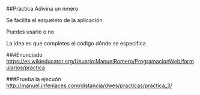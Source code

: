 ##Práctica Adivina un nmero

 Se facilita el esqueleto de la aplicación
 
 Puedes usarlo o no
 
 La idea es que completes el código dónde se especifica 

 ###Enunciado 
https://es.wikieducator.org/Usuario:ManuelRomero/ProgramacionWeb/formularios/practica

###Prueba la ejecuón
http://manuel.infenlaces.com/distancia/dwes/practicas/practica_3/
